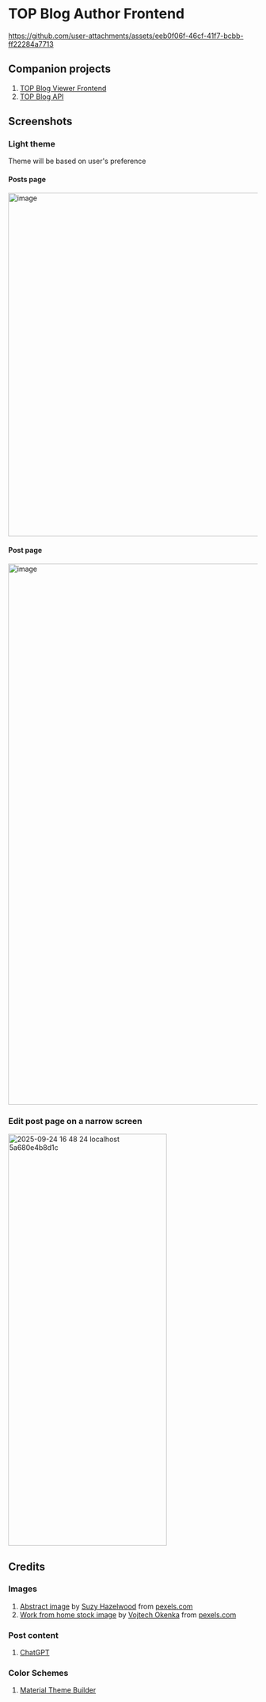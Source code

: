 # TOP Blog Author Frontend

https://github.com/user-attachments/assets/eeb0f06f-46cf-41f7-bcbb-ff22284a7713

## Companion projects
1. [TOP Blog Viewer Frontend](https://github.com/ajayfoo/top-blog-viewer-frontend)
2. [TOP Blog API](https://github.com/ajayfoo/top-blog-api)

## Screenshots
### Light theme
Theme will be based on user's preference  

#### Posts page
<img width="1366" height="694" alt="image" src="https://github.com/user-attachments/assets/47c1a8ee-1978-4690-bb37-d700f53c2d07" />

#### Post page
<img width="1351" height="1093" alt="image" src="https://github.com/user-attachments/assets/1428c21a-84af-4a06-9ace-79c4f20d7191" />

### Edit post page on a narrow screen
<img width="320" height="832" alt="2025-09-24 16 48 24 localhost 5a680e4b8d1c" src="https://github.com/user-attachments/assets/6e20d173-c410-43d7-88cf-5d64df22ba07" />

## Credits
### Images
1. [Abstract image](https://www.pexels.com/photo/blue-and-red-galaxy-artwork-1629236/) by [Suzy Hazelwood](https://www.pexels.com/@suzyhazelwood/) from [pexels.com](https://www.pexels.com)
2. [Work from home stock image](https://www.pexels.com/photo/person-holding-apple-magic-mouse-392018) by [Vojtech Okenka](https://www.pexels.com/@vojtech-okenka-127162/) from [pexels.com](https://www.pexels.com)

### Post content
1. [ChatGPT](https://chatgpt.com)

### Color Schemes
1. [Material Theme Builder](https://material-foundation.github.io/material-theme-builder/)
